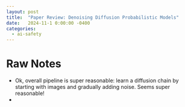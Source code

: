 ```yaml
---
layout: post
title:  "Paper Review: Denoising Diffusion Probabilistic Models"
date:   2024-11-1 0:00:00 -0400
categories:
  - ai-safety
---
```


# Raw Notes
- Ok, overall pipeline is super reasonable: learn a diffusion chain by starting with images and gradually adding noise. Seems super reasonable!
- 